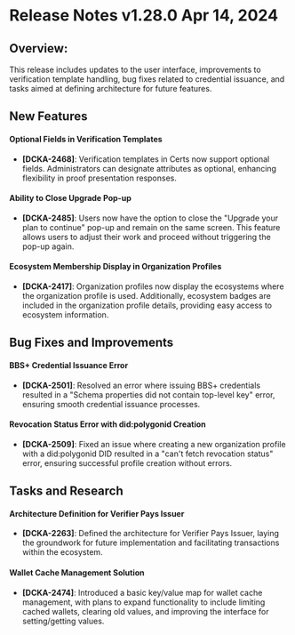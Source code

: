 # Release Notes v1.28.0 Apr 14, 2024

## Overview:

This release includes updates to the user interface, improvements to verification template handling, bug fixes related to credential issuance, and tasks aimed at defining architecture for future features.

## **New Features**

#### **Optional Fields in Verification Templates**

* **\[DCKA-2468]**: Verification templates in Certs now support optional fields. Administrators can designate attributes as optional, enhancing flexibility in proof presentation responses.

#### **Ability to Close Upgrade Pop-up**

* **\[DCKA-2485]**: Users now have the option to close the "Upgrade your plan to continue" pop-up and remain on the same screen. This feature allows users to adjust their work and proceed without triggering the pop-up again.

#### **Ecosystem Membership Display in Organization Profiles**

* **\[DCKA-2417]**: Organization profiles now display the ecosystems where the organization profile is used. Additionally, ecosystem badges are included in the organization profile details, providing easy access to ecosystem information.

## **Bug Fixes and Improvements**

#### **BBS+ Credential Issuance Error**

* **\[DCKA-2501]**: Resolved an error where issuing BBS+ credentials resulted in a "Schema properties did not contain top-level key" error, ensuring smooth credential issuance processes.

#### **Revocation Status Error with did:polygonid Creation**

* **\[DCKA-2509]**: Fixed an issue where creating a new organization profile with a did:polygonid DID resulted in a "can't fetch revocation status" error, ensuring successful profile creation without errors.

## **Tasks and Research**

#### **Architecture Definition for Verifier Pays Issuer**

* **\[DCKA-2263]**: Defined the architecture for Verifier Pays Issuer, laying the groundwork for future implementation and facilitating transactions within the ecosystem.

#### **Wallet Cache Management Solution**

* **\[DCKA-2474]**: Introduced a basic key/value map for wallet cache management, with plans to expand functionality to include limiting cached wallets, clearing old values, and improving the interface for setting/getting values.
